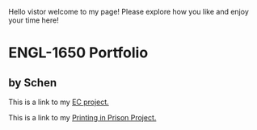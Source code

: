 Hello vistor welcome to my page! Please explore how you like and enjoy your time here!

# ENGL-1650 Portfolio

## by Schen


This is a link to my [EC project.](ecproject.html)

This is a link to my [Printing in Prison Project.](https://printinginprisons.org/blog/cheny/)
